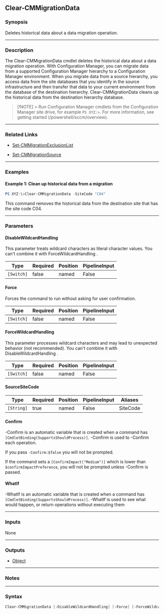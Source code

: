 Clear-CMMigrationData
---------------------




### Synopsis
Deletes historical data about a data migration operation.



---


### Description

The Clear-CMMigrationData cmdlet deletes the historical data about a data migration operation. With Configuration Manager, you can migrate data from a supported Configuration Manager hierarchy to a Configuration Manager environment. When you migrate data from a source hierarchy, you access data from the site databases that you identify in the source infrastructure and then transfer that data to your current environment from the database of the destination hierarchy. Clear-CMMigrationData cleans up the historical data from the destination hierarchy database.



> [!NOTE] > Run Configuration Manager cmdlets from the Configuration Manager site drive, for example `PS XYZ:>`. For more information, see getting started (/powershell/sccm/overview).



---


### Related Links
* [Set-CMMigrationExclusionList](Set-CMMigrationExclusionList)



* [Set-CMMigrationSource](Set-CMMigrationSource)





---


### Examples
#### Example 1: Clean up historical data from a migration
```PowerShell
PS XYZ:\>Clear-CMMigrationData -SiteCode "C04"
```
This command removes the historical data from the destination site that has the site code C04.


---


### Parameters
#### **DisableWildcardHandling**

This parameter treats wildcard characters as literal character values. You can't combine it with ForceWildcardHandling .






|Type      |Required|Position|PipelineInput|
|----------|--------|--------|-------------|
|`[Switch]`|false   |named   |False        |



#### **Force**

Forces the command to run without asking for user confirmation.






|Type      |Required|Position|PipelineInput|
|----------|--------|--------|-------------|
|`[Switch]`|false   |named   |False        |



#### **ForceWildcardHandling**

This parameter processes wildcard characters and may lead to unexpected behavior (not recommended). You can't combine it with DisableWildcardHandling .






|Type      |Required|Position|PipelineInput|
|----------|--------|--------|-------------|
|`[Switch]`|false   |named   |False        |



#### **SourceSiteCode**








|Type      |Required|Position|PipelineInput|Aliases |
|----------|--------|--------|-------------|--------|
|`[String]`|true    |named   |False        |SiteCode|



#### **Confirm**
-Confirm is an automatic variable that is created when a command has ```[CmdletBinding(SupportsShouldProcess)]```.
-Confirm is used to -Confirm each operation.

If you pass ```-Confirm:$false``` you will not be prompted.


If the command sets a ```[ConfirmImpact("Medium")]``` which is lower than ```$confirmImpactPreference```, you will not be prompted unless -Confirm is passed.

#### **WhatIf**
-WhatIf is an automatic variable that is created when a command has ```[CmdletBinding(SupportsShouldProcess)]```.
-WhatIf is used to see what would happen, or return operations without executing them


---


### Inputs
None





---


### Outputs
* [Object](https://learn.microsoft.com/en-us/dotnet/api/System.Object)






---


### Notes




---


### Syntax
```PowerShell
Clear-CMMigrationData [-DisableWildcardHandling] [-Force] [-ForceWildcardHandling] -SourceSiteCode <String> [-Confirm] [-WhatIf] [<CommonParameters>]
```
